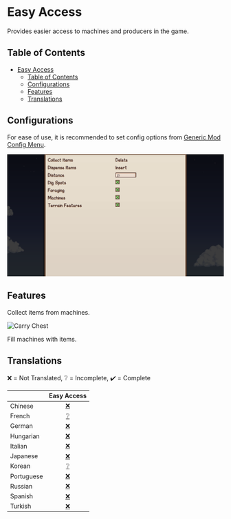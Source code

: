 # Easy Access

Provides easier access to machines and producers in the game.

## Table of Contents

- [Easy Access](#easy-access)
  - [Table of Contents](#table-of-contents)
  - [Configurations](#configurations)
  - [Features](#features)
  - [Translations](#translations)

## Configurations

For ease of use, it is recommended to set config options
from [Generic Mod Config Menu](https://www.nexusmods.com/stardewvalley/mods/5098).

![Config Menu](docs/config-menu.png)

## Features

Collect items from machines.

![Carry Chest](docs/carry-chest.png)

Fill machines with items.

## Translations

❌️ = Not Translated, ❔ = Incomplete, ✔️ = Complete

|            |         Easy Access          |
| :--------- | :---------------------------: |
| Chinese    | [❌️](EasyAccess/i18n/zh.json) |
| French     | [❔](EasyAccess/i18n/fr.json) |
| German     | [❌️](EasyAccess/i18n/de.json) |
| Hungarian  | [❌️](EasyAccess/i18n/hu.json) |
| Italian    | [❌️](EasyAccess/i18n/it.json) |
| Japanese   | [❌️](EasyAccess/i18n/ja.json) |
| Korean     | [❔](EasyAccess/i18n/ko.json) |
| Portuguese | [❌️](EasyAccess/i18n/pt.json) |
| Russian    | [❌️](EasyAccess/i18n/ru.json) |
| Spanish    | [❌️](EasyAccess/i18n/es.json) |
| Turkish    | [❌️](EasyAccess/i18n/tr.json) |